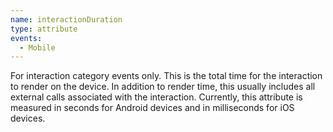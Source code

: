 ```yaml
---
name: interactionDuration
type: attribute
events:
  - Mobile
---
```


For interaction category events only. This is the total time for the interaction to render on the device. In addition to render time, this usually includes all external calls associated with the interaction. Currently, this attribute is measured in seconds for Android devices and in milliseconds for iOS devices.